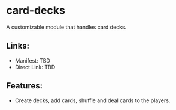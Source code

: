 # card-decks
A customizable module that handles card decks.
## Links:
* Manifest: TBD
* Direct Link: TBD

## Features:
* Create decks, add cards, shuffle and deal cards to the players.